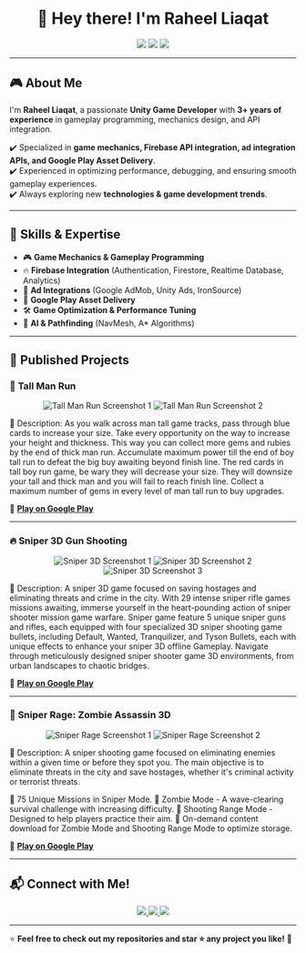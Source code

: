 <h1 align="center">👋 Hey there! I'm Raheel Liaqat</h1>

<p align="center">
  <img src="https://img.shields.io/badge/Unity-100000?style=for-the-badge&logo=unity&logoColor=white">
  <img src="https://img.shields.io/badge/C%23-239120?style=for-the-badge&logo=c-sharp&logoColor=white">
  <img src="https://img.shields.io/badge/Firebase-ffca28?style=for-the-badge&logo=firebase&logoColor=white">
</p>

---

## 🎮 About Me
I'm **Raheel Liaqat**, a passionate **Unity Game Developer** with **3+ years of experience** in gameplay programming, mechanics design, and API integration.  

✔️ Specialized in **game mechanics, Firebase API integration, ad integration APIs, and Google Play Asset Delivery**.  
✔️ Experienced in optimizing performance, debugging, and ensuring smooth gameplay experiences.  
✔️ Always exploring new **technologies & game development trends**.  

---

## 🚀 Skills & Expertise
- 🎮 **Game Mechanics & Gameplay Programming**  
- 🔥 **Firebase Integration** (Authentication, Firestore, Realtime Database, Analytics)  
- 📢 **Ad Integrations** (Google AdMob, Unity Ads, IronSource)  
- 🎯 **Google Play Asset Delivery**  
- 🛠️ **Game Optimization & Performance Tuning**  
- 🧩 **AI & Pathfinding** (NavMesh, A* Algorithms)  

---

## 📂 Published Projects

### 🎲 **Tall Man Run**
<p align="center">
  <img src="https://play-lh.googleusercontent.com/KgrwbuaobGjJgNxrLZSeX70EEY3qzp3BCLe_QDVPcbDj6p5iOqIolsifRMIyR1LTfx8=w800" alt="Tall Man Run Screenshot 1">
  <img src="https://play-lh.googleusercontent.com/PmRAjGlfBKOHiiBWtS6IEDked3g2T0pVc4Wfp3AMGVN9UVjyh59XzF2vrxV7MZVxkilh=w800" alt="Tall Man Run Screenshot 2">
</p>
📝 Description: As you walk across man tall game tracks, pass through blue cards to increase your size. Take every opportunity on the way to increase your height and thickness. This way you can collect more gems and rubies by the end of thick man run. Accumulate maximum power till the end of boy tall run to defeat the big buy awaiting beyond finish line. The red cards in tall boy run game, be wary they will decrease your size. They will downsize your tall and thick man and you will fail to reach finish line. Collect a maximum number of gems in every level of man tall run to buy upgrades. 

🔗 **[Play on Google Play](https://play.google.com/store/apps/details?id=com.tallman.rungame.pacificgamesclub)**  

---

### 🔥 **Sniper 3D Gun Shooting**
<p align="center">
  <img src="https://play-lh.googleusercontent.com/OCZZCIFgXi5PQP-nIiBPURKZulgQnBMfKpBjRf9GwVpKHrpQ5NBI0L9BPsbTZLmKfl4=w800" alt="Sniper 3D Screenshot 1">
  <img src="https://play-lh.googleusercontent.com/ng8xfrqzJfCg6RiRg_GBlWSi5_A5oL5VDCrBZo7IevQMYIUlF5VhRCuCTmKcdoH0obc=w800" alt="Sniper 3D Screenshot 2">
  <img src="https://play-lh.googleusercontent.com/1_o9PwTus9VmMoR7czQ8ZruoCF39YMgCjz34UxEunXLJORYqOSGX63EyQEQEIkpWpgg=w800" alt="Sniper 3D Screenshot 3">
</p>
📝 Description: A sniper 3D game focused on saving hostages and eliminating threats and crime in the city. With 29 intense sniper rifle games missions awaiting, immerse yourself in the heart-pounding action of sniper shooter mission game warfare.
Sniper game feature 5 unique sniper guns and rifles, each equipped with four specialized 3D sniper shooting game bullets, including Default, Wanted, Tranquilizer, and Tyson Bullets, each with unique effects to enhance your sniper 3D offline Gameplay. Navigate through meticulously designed sniper shooter game 3D environments, from urban landscapes to chaotic bridges.

🔗 **[Play on Google Play](https://play.google.com/store/apps/details?id=com.sniper3d.gunshootinggames.pgc)**  

---

### 🧟 **Sniper Rage: Zombie Assassin 3D**
<p align="center">
  <img src="https://play-lh.googleusercontent.com/5UNdvwgF31uvzR_wxDsOONWs6u3LZWBTkHNUlqF_121foU_OyIKyEc2NRwX2hgFe9A=w800" alt="Sniper Rage Screenshot 1">
  <img src="https://play-lh.googleusercontent.com/gF7kRbAVHJZQbtIqWTM3eVEVMoeepl_nyCETEV71ObN2bLcf0AEDw5tm66RrdWNJEQ=w800" alt="Sniper Rage Screenshot 2">
</p>
📝  Description:
A sniper shooting game focused on eliminating enemies within a given time or before they spot you. The main objective is to eliminate threats in the city and save hostages, whether it's criminal activity or terrorist threats.

🔹 75 Unique Missions in Sniper Mode.
🔹 Zombie Mode - A wave-clearing survival challenge with increasing difficulty.
🔹 Shooting Range Mode - Designed to help players practice their aim.
🔹 On-demand content download for Zombie Mode and Shooting Range Mode to optimize storage.

🔗 **[Play on Google Play](https://play.google.com/store/apps/details?id=com.rfg.Sniper.Rage.Zombie.Assassin3D)**  

---


## 📬 Connect with Me!
<p align="center">
  <a href="https://github.com/raheelliaqat" target="_blank">
    <img src="https://img.shields.io/badge/GitHub-181717?style=for-the-badge&logo=github&logoColor=white">
  </a>
  <a href="https://www.linkedin.com/in/raheelliaqat93/" target="_blank">
    <img src="https://img.shields.io/badge/LinkedIn-0077B5?style=for-the-badge&logo=linkedin&logoColor=white">
  </a>
  <a href="mailto:raheelliaqat93@gmail.com">
    <img src="https://img.shields.io/badge/Email-D14836?style=for-the-badge&logo=gmail&logoColor=white">
  </a>
</p>

---
⭐ **Feel free to check out my repositories and star ⭐ any project you like!** 🚀
